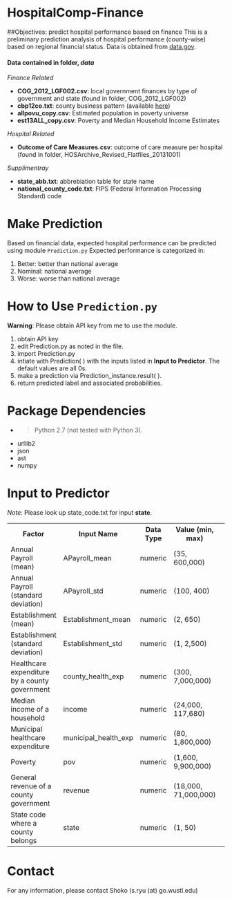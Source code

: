 # HospitalComp-Finance
##Objectives: predict hospital performance based on finance
This is a preliminary prediction analysis of hospital performance (county-wise) based on regional financial status.  Data is obtained from [data.gov](http://www.data.gov/).

#### Data contained in folder, *data* 
*Finance Related*
* **COG_2012_LGF002.csv**: local government finances by type of government and state (found in folder, COG_2012_LGF002)
* **cbp12co.txt**: county business pattern (available [here](https://www.census.gov/econ/cbp/download/))
* **allpovu_copy.csv**: Estimated population in poverty universe
* **est13ALL_copy.csv**: Poverty and Median Household Income Estimates

*Hospital Related*
* **Outcome of Care Measures.csv**: outcome of care measure per hospital (found in folder, HOSArchive_Revised_Flatfiles_20131001)

*Supplimentray*
* **state_abb.txt**: abbrebiation table for state name
* **national_county_code.txt**:  FIPS (Federal Information Processing Standard) code

# Make Prediction 
Based on financial data, expected hospital performance can be predicted using module <code>Prediction.py</code>
Expected performance is categorized in:

1. Better: better than national average
2. Nominal: national average
3. Worse: worse than national average

# How to Use <code>Prediction.py</code>
**Warning**: Please obtain API key from me to use the module. 

1. obtain API key
2. edit Prediction.py as noted in the file.
3. import Prediction.py
4. intiate with Prediction( ) with the inputs listed in **Input to Predictor**. The default values are all 0s.
5. make a prediction via Prediction_instance.result( ).
6. return predicted label and associated probabilities.

# Package Dependencies
* > Python 2.7 (not tested with Python 3).
* urllib2
* json 
* ast
* numpy 

# Input to Predictor
*Note*: Please look up state_code.txt for input **state**.

<table>
<tr>
  <th><b>Factor<b></th>
  <th><b>Input Name<b></th>
  <th><b>Data Type<b></th>
  <th><b>Value (min, max)<b<</th>
</tr>
<tr>
  <td>Annual Payroll (mean)</td>
  <td>APayroll_mean</td>
  <td>numeric</td>
  <td>(35, 600,000)<td>
</tr>
<tr>
  <td>Annual Payroll (standard deviation)</td>
  <td>APayroll_std</td>
  <td>numeric</td>
  <td>(100, 400)<td>
</tr>
<tr>
  <td>Establishment (mean)</td>
  <td>Establishment_mean</td>
  <td>numeric</td>
  <td>(2, 650)<td>
</tr>
<tr>
  <td>Establishment (standard deviation)</td>
  <td>Establishment_std</td>
  <td>numeric</td>
  <td>(1, 2,500)<td>
</tr>
<tr>
  <td>Healthcare expenditure by a county government</td>
  <td>county_health_exp</td>
  <td>numeric</td>
  <td>(300, 7,000,000)<td>
</tr>
<tr>
  <td>Median income of a household</td>
  <td>income</td>
  <td>numeric</td>
  <td>(24,000, 117,680)<td>
</tr>
<tr>
  <td>Municipal healthcare expenditure</td>
  <td>municipal_health_exp</td>
  <td>numeric</td>
  <td>(80, 1,800,000)<td>
</tr>
<tr>
  <td>Poverty</td>
  <td>pov</td>
  <td>numeric</td>
  <td>(1,600, 9,900,000)<td>
</tr>
<tr>
  <td>General revenue of a county government</td>
  <td>revenue</td>
  <td>numeric</td>
  <td>(18,000, 71,000,000)<td>
</tr>
<tr>
  <td>State code where a county belongs</td>
  <td>state</td>
  <td>numeric</td>
  <td>(1, 50)<td>
</tr>
</table>

# Contact
For any information, please contact Shoko (s.ryu (at) go.wustl.edu)



